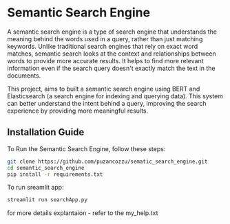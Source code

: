 # Semantic Search Engine

A semantic search engine is a type of search engine that understands the meaning behind the words used in a query, rather than just matching keywords. Unlike traditional search engines that rely on exact word matches, semantic search looks at the context and relationships between words to provide more accurate results. It helps to find more relevant information even if the search query doesn't exactly match the text in the documents.

This project, aims to built a semantic search engine using BERT  and Elasticsearch (a search engine for indexing and querying data). This system can better understand the intent behind a query, improving the search experience by providing more meaningful results.

## Installation Guide

To Run the Semantic Search Engine, follow these steps:
```bash
git clone https://github.com/puzancozzu/sematic_search_engine.git
cd semantic_search_engine
pip install -r requirements.txt
```

To run sreamlit app:
```bash
streamlit run searchApp.py
```

for more details explantaion - refer to the my_help.txt
